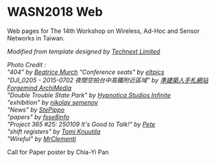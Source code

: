 # WASN2018 Web

Web pages for The 14th Workshop on Wireless, Ad-Hoc and Sensor Networks in Taiwan.

*Modified from template designed by [Technext Limited](http://technextit.com)*

*Photo Credit :*  
*"404" by [Beatrice Murch](https://www.flickr.com/photos/blmurch/)*
*"Conference seats" by [eltpics](https://www.flickr.com/photos/eltpics/)*  
*"DJI_0205 - 2015-0702 夜間空拍台中高鐵附近區域" by [準建築人手札網站 Forgemind ArchiMedia](https://www.flickr.com/photos/eager/)*  
*"Double Trouble State Park" by [Hypnotica Studios Infinite](https://www.flickr.com/photos/stinkiepinkie_infinity/)*  
*"exhibition" by [nikolay semenov](https://www.flickr.com/photos/ksider/)*  
*"News" by [StePippo](https://www.flickr.com/photos/stepippo/)*  
*"papers" by [fsse8info](https://www.flickr.com/photos/fsse-info/)*  
*"Project 365 #25: 250109 It's Good to Talk!" by [Pete](https://www.flickr.com/photos/comedynose/)*  
*"shift registers" by [Tomi Knuutila](https://www.flickr.com/photos/yourbartender/)*  
*"Wireful" by [MrClementi](https://www.flickr.com/photos/mrclementi/)*  
  
Call for Paper poster by Chia-Yi Pan